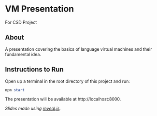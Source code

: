 # VM Presentation

For CSD Project

## About

A presentation covering the basics of language virtual machines and their fundamental idea.

## Instructions to Run

Open up a terminal in the root directory of this project and run:

```powershell
npm start
```

The presentation will be available at http://localhost:8000.

_Slides made using [reveal.js](https://revealjs.com/)._
